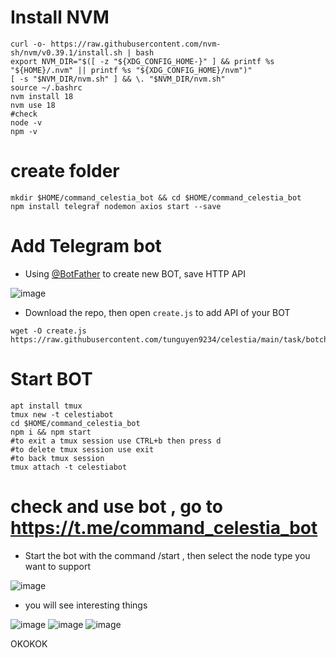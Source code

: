 # Install NVM
```
curl -o- https://raw.githubusercontent.com/nvm-sh/nvm/v0.39.1/install.sh | bash
export NVM_DIR="$([ -z "${XDG_CONFIG_HOME-}" ] && printf %s "${HOME}/.nvm" || printf %s "${XDG_CONFIG_HOME}/nvm")"
[ -s "$NVM_DIR/nvm.sh" ] && \. "$NVM_DIR/nvm.sh"
source ~/.bashrc
nvm install 18
nvm use 18
#check
node -v
npm -v
```
# create folder 
```
mkdir $HOME/command_celestia_bot && cd $HOME/command_celestia_bot
npm install telegraf nodemon axios start --save
```
# Add Telegram bot
- Using [@BotFather](https://t.me/BotFather) to create new BOT, save HTTP API

![image](https://user-images.githubusercontent.com/110772351/229352442-98e30347-943b-46f7-bb6b-30a162b4ea88.png)

- Download the repo, then open `create.js` to add API of your BOT
```
wget -O create.js https://raw.githubusercontent.com/tunguyen9234/celestia/main/task/botcheck/create.js
```
# Start BOT
```
apt install tmux
tmux new -t celestiabot
cd $HOME/command_celestia_bot
npm i && npm start
#to exit a tmux session use CTRL+b then press d
#to delete tmux session use exit
#to back tmux session
tmux attach -t celestiabot
```
# check and use bot , go to https://t.me/command_celestia_bot
- Start the bot with the command /start , then select the node type you want to support

![image](https://user-images.githubusercontent.com/110772351/229537515-e57a39d8-992a-4c03-86ba-562082390368.png)

- you will see interesting things

![image](https://user-images.githubusercontent.com/110772351/229540883-2b31430b-9c20-4a7f-aedf-421261c55d2d.png)
![image](https://user-images.githubusercontent.com/110772351/229541152-30467b9b-ea4d-490a-8c25-76ee3840da8b.png)
![image](https://user-images.githubusercontent.com/110772351/229541425-806d513c-1855-42ed-90c9-967f34fa185a.png)

OKOKOK
